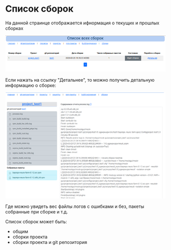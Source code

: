 # Список сборок

На данной страинце отображается ифнормация о текущих и прошлых сборках

![Список сборок](../img/mockgui_builds1.png)

Если нажать на ссылку "Детальнее", то можно получить детальную информацию о сборке:

![Список сборок2](../img/mockgui_build10.png)

Где можно увидеть вес файлы логов с ошибками и без, пакеты собранные при сборке и т.д.

Список сборок может быть:
* общим
* сборки проекта
* сборки проекта и git репозитория